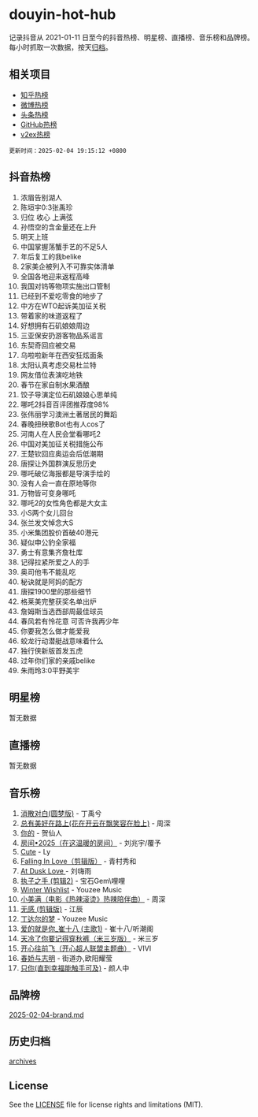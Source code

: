 # douyin-hot-hub

记录抖音从 2021-01-11 日至今的抖音热榜、明星榜、直播榜、音乐榜和品牌榜。每小时抓取一次数据，按天[归档](archives)。

## 相关项目

- [知乎热榜](https://github.com/lonnyzhang423/zhihu-hot-hub)
- [微博热榜](https://github.com/lonnyzhang423/weibo-hot-hub)
- [头条热榜](https://github.com/lonnyzhang423/toutiao-hot-hub)
- [GitHub热榜](https://github.com/lonnyzhang423/github-hot-hub)
- [v2ex热榜](https://github.com/lonnyzhang423/v2ex-hot-hub)


`更新时间：2025-02-04 19:15:12 +0800`

## 抖音热榜

1. 浓眉告别湖人
1. 陈垣宇0:3张禹珍
1. 归位 收心 上满弦
1. 孙悟空的含金量还在上升
1. 明天上班
1. 中国掌握荡蟹手艺的不足5人
1. 年后复工的我belike
1. 2家美企被列入不可靠实体清单
1. 全国各地迎来返程高峰
1. 我国对钨等物项实施出口管制
1. 已经到不爱吃零食的地步了
1. 中方在WTO起诉美加征关税
1. 带着家的味道返程了
1. 好想拥有石矶娘娘周边
1. 三亚保安扔游客物品系谣言
1. 东契奇回应被交易
1. 乌啦啦新年在西安狂炫面条
1. 太阳认真考虑交易杜兰特
1. 网友借位表演吃地铁
1. 春节在家自制水果酒酿
1. 饺子导演定位石矶娘娘心思单纯
1. 哪吒2抖音百评团推荐度98%
1. 张伟丽学习澳洲土著居民的舞蹈
1. 春晚扭秧歌Bot也有人cos了
1. 河南人在人民会堂看哪吒2
1. 中国对美加征关税措施公布
1. 王楚钦回应奥运会后低潮期
1. 唐探让外国群演反思历史
1. 哪吒破亿海报都是导演手绘的
1. 没有人会一直在原地等你
1. 万物皆可变身哪吒
1. 哪吒2的女性角色都是大女主
1. 小S两个女儿回台
1. 张兰发文悼念大S
1. 小米集团股价首破40港元
1. 疑似申公豹全家福
1. 勇士有意集齐詹杜库
1. 记得拉紧所爱之人的手
1. 奥司他韦不能乱吃
1. 秘诀就是阿妈的配方
1. 唐探1900里的那些细节
1. 格莱美完整获奖名单出炉
1. 詹姆斯当选西部周最佳球员
1. 春风若有怜花意 可否许我再少年
1. 你要我怎么做才能爱我
1. 蛟龙行动潜艇战意味着什么
1. 独行侠新版首发五虎
1. 过年你们家的亲戚belike
1. 朱雨玲3:0平野美宇

## 明星榜

暂无数据

## 直播榜

暂无数据

## 音乐榜

1. [消散对白(圆梦版)](https://sf5-hl-cdn-tos.douyinstatic.com/obj/tos-cn-ve-2774/og4jB5I5IizzoZVAAAzWgBMAsMDWoArfwBOiFs) - 丁禹兮
1. [总有美好在路上(花在开云在飘笑容在脸上)](https://sf5-hl-cdn-tos.douyinstatic.com/obj/tos-cn-ve-2774/oU5u7NwtfBIvaNhoQBszOvAlRiAoiWAVVyBMq4) - 周深
1. [你的](https://sf5-hl-cdn-tos.douyinstatic.com/obj/tos-cn-ve-2774/oYuIeKf42jB7sEV6B2upMdpYAgfrQWj0FeRegh) - 贺仙人
1. [房间•2025（在这温暖的房间）](https://sf5-hl-cdn-tos.douyinstatic.com/obj/tos-cn-ve-2774/oMzJcnT8BgIetASeBfwfEeBQVNfACiCifhfZP7g) - 刘兆宇/覆予
1. [Cute](https://sf3-cdn-tos.douyinstatic.com/obj/tos-cn-ve-2774/o4IbIzHWKAAB4wsS5qMBRiiAlEBGTpQRNfFvuo) - Ly
1. [Falling In Love（剪辑版）](https://sf5-hl-cdn-tos.douyinstatic.com/obj/tos-cn-ve-2774/o8ajpA8zzgBPahbBIO8AcKGBLJezFCRd1wfP9f) - 青村秀和
1. [ At Dusk  Love ](https://sf5-hl-cdn-tos.douyinstatic.com/obj/tos-cn-ve-2774/o8CrpCf5CaYgI4ZrtQgMQAFEfuGqNnRSDQAPBc) - 刘嗨雨
1. [执子之手 (剪辑2)](https://sf3-cdn-tos.douyinstatic.com/obj/tos-cn-ve-2774/oUoZLQjCc31XzqsBnBQUNgeKtYPBcgbFDwtfcu) - 宝石Gem\哩哩
1. [Winter Wishlist](https://sf6-cdn-tos.douyinstatic.com/obj/tos-cn-ve-2774/oIIgUOeamCFCVAzxN6MFRLIBlLGpUqQxeeHrLE) - Youzee Music
1. [小美满（电影《热辣滚烫》热辣陪伴曲）](https://sf5-hl-cdn-tos.douyinstatic.com/obj/tos-cn-ve-2774/o0GAn2lSgfZIDUgtevCGDQYnFg4CwnrBaxbTZL) - 周深
1. [无感 (剪辑版)](https://sf5-hl-cdn-tos.douyinstatic.com/obj/tos-cn-ve-2774/o0eIsUzJBDlQaQFC5OFlgbMEZC1TFYBftOBn6p) - 江辰
1. [丁达尔的梦](https://sf5-hl-cdn-tos.douyinstatic.com/obj/tos-cn-ve-2774/oMU3WirUZBVQkAC9ccG5P2IQirziZM2RTInUY) - Youzee Music
1. [爱的就是你_崔十八 (主歌1)](https://sf5-hl-cdn-tos.douyinstatic.com/obj/tos-cn-ve-2774/oI5BO5DhFZ6UTcNCnZaOCBLtZ7WIMQGfgnXf5E) - 崔十八/听潮阁
1. [天冷了你要记得穿秋裤（米三岁版）](https://sf5-hl-cdn-tos.douyinstatic.com/obj/tos-cn-ve-2774/oQlIwVIDWiZ6BQilAorS7MA0AgCkQDvcZAdm1) - 米三岁
1. [开心往前飞（开心超人联盟主题曲）](https://sf5-hl-cdn-tos.douyinstatic.com/obj/tos-cn-ve-2774/9d8fb7c82cf1421fb93a9fe925275e0a) - VIVI
1. [春娇与志明](https://sf5-hl-cdn-tos.douyinstatic.com/obj/tos-cn-ve-2774/e530d8fceb7044b39707d7f9ff54add1) - 街道办,欧阳耀莹
1. [只你(直到幸福能触手可及)](https://sf5-hl-cdn-tos.douyinstatic.com/obj/tos-cn-ve-2774/o0lBkRDzFTeaVSUz3ZZSCBVtZ5DIMQGfgmEAuE) - 颜人中

## 品牌榜

[2025-02-04-brand.md](archives/2025-02-04-brand.md)

## 历史归档

[archives](archives)

## License

See the [LICENSE](LICENSE) file for license rights and limitations (MIT).
